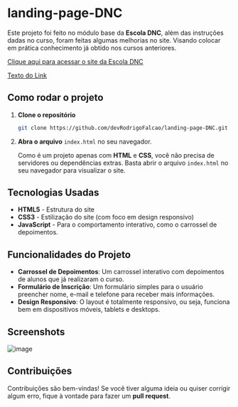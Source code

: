 
# landing-page-DNC

Este projeto foi feito no módulo base da **Escola DNC**, além das instruções dadas no curso, foram feitas algumas melhorias no site.
Visando colocar em prática conhecimento já obtido nos cursos anteriores. 


<a href="https://rodrigo-falcao.github.io/landing-page-DNC/" target="_blank">Clique aqui para acessar o site da Escola DNC</a>

[Texto do Link](https://rodrigo-falcao.github.io/landing-page-DNC/)



## Como rodar o projeto

1. **Clone o repositório**
    ```bash
    git clone https://github.com/devRodrigoFalcao/landing-page-DNC.git
    ```

2. **Abra o arquivo** `index.html` no seu navegador.

    Como é um projeto apenas com **HTML** e **CSS**, você não precisa de servidores ou dependências extras. Basta abrir o arquivo `index.html` no seu navegador para visualizar o site.

## Tecnologias Usadas

- **HTML5** - Estrutura do site
- **CSS3** - Estilização do site (com foco em design responsivo)
- **JavaScript** - Para o comportamento interativo, como o carrossel de depoimentos.

## Funcionalidades do Projeto

- **Carrossel de Depoimentos**: Um carrossel interativo com depoimentos de alunos que já realizaram o curso.
- **Formulário de Inscrição**: Um formulário simples para o usuário preencher nome, e-mail e telefone para receber mais informações.
- **Design Responsivo**: O layout é totalmente responsivo, ou seja, funciona bem em dispositivos móveis, tablets e desktops.

## Screenshots

![image](https://github.com/user-attachments/assets/760e9e64-fea0-493e-8445-322c2cb9796d)


## Contribuições

Contribuições são bem-vindas! Se você tiver alguma ideia ou quiser corrigir algum erro, fique à vontade para fazer um **pull request**.
